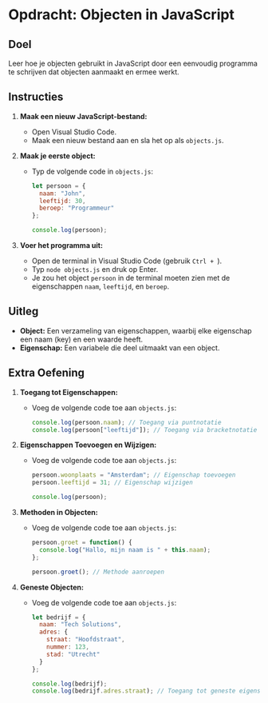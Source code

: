 # Opdracht: Objecten in JavaScript

## Doel
Leer hoe je objecten gebruikt in JavaScript door een eenvoudig programma te schrijven dat objecten aanmaakt en ermee werkt.

## Instructies
1. **Maak een nieuw JavaScript-bestand:**
   - Open Visual Studio Code.
   - Maak een nieuw bestand aan en sla het op als `objects.js`.

2. **Maak je eerste object:**
   - Typ de volgende code in `objects.js`:
     ```javascript
     let persoon = {
       naam: "John",
       leeftijd: 30,
       beroep: "Programmeur"
     };

     console.log(persoon);
     ```

3. **Voer het programma uit:**
   - Open de terminal in Visual Studio Code (gebruik `Ctrl + `).
   - Typ `node objects.js` en druk op Enter.
   - Je zou het object `persoon` in de terminal moeten zien met de eigenschappen `naam`, `leeftijd`, en `beroep`.

## Uitleg
- **Object:** Een verzameling van eigenschappen, waarbij elke eigenschap een naam (key) en een waarde heeft.
- **Eigenschap:** Een variabele die deel uitmaakt van een object.

## Extra Oefening
1. **Toegang tot Eigenschappen:**
   - Voeg de volgende code toe aan `objects.js`:
     ```javascript
     console.log(persoon.naam); // Toegang via puntnotatie
     console.log(persoon["leeftijd"]); // Toegang via bracketnotatie
     ```

2. **Eigenschappen Toevoegen en Wijzigen:**
   - Voeg de volgende code toe aan `objects.js`:
     ```javascript
     persoon.woonplaats = "Amsterdam"; // Eigenschap toevoegen
     persoon.leeftijd = 31; // Eigenschap wijzigen

     console.log(persoon);
     ```

3. **Methoden in Objecten:**
   - Voeg de volgende code toe aan `objects.js`:
     ```javascript
     persoon.groet = function() {
       console.log("Hallo, mijn naam is " + this.naam);
     };

     persoon.groet(); // Methode aanroepen
     ```

4. **Geneste Objecten:**
   - Voeg de volgende code toe aan `objects.js`:
     ```javascript
     let bedrijf = {
       naam: "Tech Solutions",
       adres: {
         straat: "Hoofdstraat",
         nummer: 123,
         stad: "Utrecht"
       }
     };

     console.log(bedrijf);
     console.log(bedrijf.adres.straat); // Toegang tot geneste eigenschap
     ```
